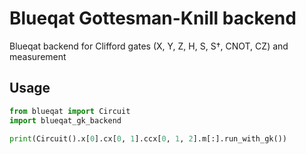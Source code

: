 # Blueqat Gottesman-Knill backend
Blueqat backend for Clifford gates (X, Y, Z, H, S, S†, CNOT, CZ) and measurement

## Usage

```py
from blueqat import Circuit
import blueqat_gk_backend

print(Circuit().x[0].cx[0, 1].ccx[0, 1, 2].m[:].run_with_gk())
```
